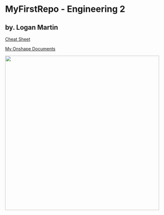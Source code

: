 # MyFirstRepo - Engineering 2
## by. Logan Martin

[Cheat Sheet](https://www.markdownguide.org/cheat-sheet/)

[My Onshape Documents](https://cvilleschools.onshape.com/documents?nodeId=1&resourceType=filter)

<img src="https://upload.wikimedia.org/wikipedia/commons/thumb/2/25/Red.svg/1024px-Red.svg.png" height ="500">
